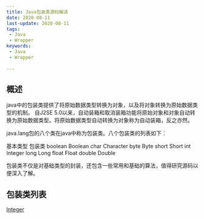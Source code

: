 ```yaml
---
title: Java包装类源码解读
date: 2020-08-11
last-update: 2020-08-11
tags:
 - Java
 - Wrapper
keywords:
 - Java
 - Wrapper
 
---
```


## 概述

java中的包装类提供了将原始数据类型转换为对象，以及将对象转换为原始数据类型的机制。
自J2SE 5.0以来，自动装箱和取消装箱功能将原始对象和对象自动转换为原始数据类型。将原始数据类型自动转换为对象称为自动装箱，反之亦然。

java.lang包的八个类在java中称为包装类。八个包装类的列表如下：

<thead>
<tr>
<th>基本类型</th>
<th>包装类</th>
</tr>
</thead>
<tbody>
<tr>
<td>boolean</td>
<td>Boolean</td>
</tr>
<tr>
<td>char</td>
<td>Character</td>
</tr>
<tr>
<td>byte</td>
<td>Byte</td>
</tr>
<tr>
<td>short</td>
<td>Short</td>
</tr>
<tr>
<td>int</td>
<td>Integer</td>
</tr>
<tr>
<td>long</td>
<td>Long</td>
</tr>
<tr>
<td>float</td>
<td>Float</td>
</tr>
<tr>
<td>double</td>
<td>Double</td>
</tr>
</tbody>

包装类不仅是对基础类型的封装，还包含一些常用和基础的算法，值得研究源码以便深入了解。

## 包装类列表

[Integer](Integer.md)


